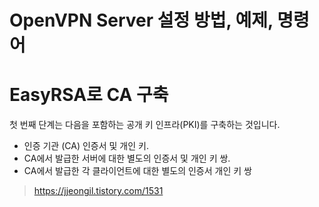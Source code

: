 # OpenVPN Server 설정 방법, 예제, 명령어

# EasyRSA로 CA 구축

첫 번째 단계는 다음을 포함하는 공개 키 인프라(PKI)를 구축하는 것입니다.

- 인증 기관 (CA) 인증서 및 개인 키.
- CA에서 발급한 서버에 대한 별도의 인증서 및 개인 키 쌍.
- CA에서 발급한 각 클라이언트에 대한 별도의 인증서 개인 키 쌍

> https://jjeongil.tistory.com/1531